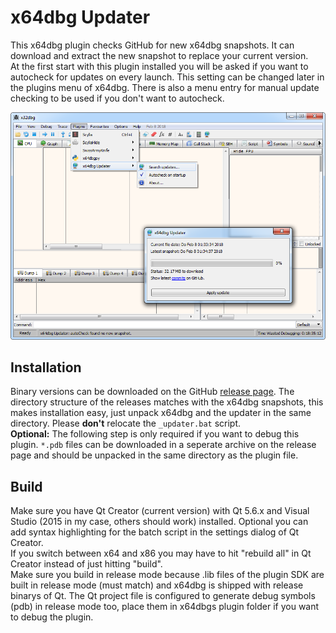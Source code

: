 # x64dbg Updater

This x64dbg plugin checks GitHub for new x64dbg snapshots. It can download and extract the new snapshot to replace your current version.  
At the first start with this plugin installed you will be asked if you want to autocheck for updates on every launch. This setting can be changed later in the plugins menu of x64dbg. There is also a menu entry for manual update checking to be used if you don't want to autocheck.

![Screenshot](_res/screenshot.png?raw=true)


## Installation

Binary versions can be downloaded on the GitHub [release page](https://github.com/LFriede/x64dbg-updater/releases). The directory structure of the releases matches with the x64dbg snapshots, this makes installation easy, just unpack x64dbg and the updater in the same directory. Please **don't** relocate the `_updater.bat` script.  
**Optional:** The following step is only required if you want to debug this plugin. `*.pdb` files can be downloaded in a seperate archive on the release page and should be unpacked in the same directory as the plugin file.


## Build

Make sure you have Qt Creator (current version) with Qt 5.6.x and Visual Studio (2015 in my case, others should work) installed. Optional you can add syntax highlighting for the batch script in the settings dialog of Qt Creator.  
If you switch between x64 and x86 you may have to hit "rebuild all" in Qt Creator instead of just hitting "build".  
Make sure you build in release mode because .lib files of the plugin SDK are built in release mode (must match) and x64dbg is shipped with release binarys of Qt. The Qt project file is configured to generate debug symbols (pdb) in release mode too, place them in x64dbgs plugin folder if you want to debug the plugin.
